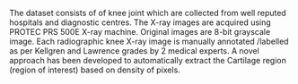 The dataset consists of of knee joint which are collected from well reputed hospitals and diagnostic centres. The X-ray images are acquired using PROTEC PRS 500E X-ray machine. Original images are 8-bit grayscale image. Each radiographic knee X-ray image is manually annotated /labelled as per Kellgren and Lawrence grades by 2 medical experts. A novel approach has been developed to automatically extract the Cartilage region (region of interest) based on density of pixels.
